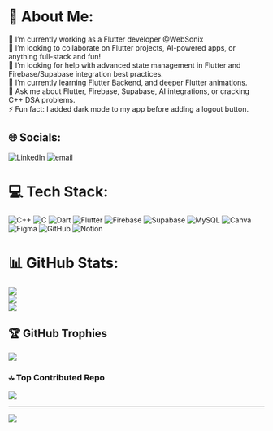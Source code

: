 # 💫 About Me:
🔭 I’m currently working as a Flutter developer @WebSonix<br>👯 I’m looking to collaborate on Flutter projects, AI-powered apps, or anything full-stack and fun!<br>🤝 I’m looking for help with advanced state management in Flutter and Firebase/Supabase integration best practices.<br>🌱 I’m currently learning Flutter Backend, and deeper Flutter animations.<br>💬 Ask me about Flutter, Firebase, Supabase, AI integrations, or cracking C++ DSA problems.<br>⚡ Fun fact: I added dark mode to my app before adding a logout button.


## 🌐 Socials:
[![LinkedIn](https://img.shields.io/badge/LinkedIn-%230077B5.svg?logo=linkedin&logoColor=white)](https://linkedin.com/in/www.linkedin.com/in/aditya-s-ray-515064263) [![email](https://img.shields.io/badge/Email-D14836?logo=gmail&logoColor=white)](mailto:adityasray46@gmail.com) 

# 💻 Tech Stack:
![C++](https://img.shields.io/badge/c++-%2300599C.svg?style=for-the-badge&logo=c%2B%2B&logoColor=white) ![C](https://img.shields.io/badge/c-%2300599C.svg?style=for-the-badge&logo=c&logoColor=white) ![Dart](https://img.shields.io/badge/dart-%230175C2.svg?style=for-the-badge&logo=dart&logoColor=white) ![Flutter](https://img.shields.io/badge/Flutter-%2302569B.svg?style=for-the-badge&logo=Flutter&logoColor=white) ![Firebase](https://img.shields.io/badge/firebase-%23039BE5.svg?style=for-the-badge&logo=firebase) ![Supabase](https://img.shields.io/badge/Supabase-3ECF8E?style=for-the-badge&logo=supabase&logoColor=white) ![MySQL](https://img.shields.io/badge/mysql-4479A1.svg?style=for-the-badge&logo=mysql&logoColor=white) ![Canva](https://img.shields.io/badge/Canva-%2300C4CC.svg?style=for-the-badge&logo=Canva&logoColor=white) ![Figma](https://img.shields.io/badge/figma-%23F24E1E.svg?style=for-the-badge&logo=figma&logoColor=white) ![GitHub](https://img.shields.io/badge/github-%23121011.svg?style=for-the-badge&logo=github&logoColor=white) ![Notion](https://img.shields.io/badge/Notion-%23000000.svg?style=for-the-badge&logo=notion&logoColor=white)
# 📊 GitHub Stats:
![](https://github-readme-stats.vercel.app/api?username=adityarayyy&theme=dark&hide_border=false&include_all_commits=true&count_private=true)<br/>
![](https://nirzak-streak-stats.vercel.app/?user=adityarayyy&theme=dark&hide_border=false)<br/>
![](https://github-readme-stats.vercel.app/api/top-langs/?username=adityarayyy&theme=dark&hide_border=false&include_all_commits=true&count_private=true&layout=compact)

## 🏆 GitHub Trophies
![](https://github-profile-trophy.vercel.app/?username=adityarayyy&theme=radical&no-frame=true&no-bg=false&margin-w=4)

### 🔝 Top Contributed Repo
![](https://github-contributor-stats.vercel.app/api?username=adityarayyy&limit=5&theme=dark&combine_all_yearly_contributions=true)

---
[![](https://visitcount.itsvg.in/api?id=adityarayyy&icon=0&color=0)](https://visitcount.itsvg.in)

<!-- Proudly created with GPRM ( https://gprm.itsvg.in ) -->
